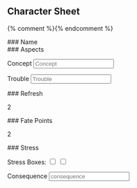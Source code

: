 ---
---

<div class="pagebreak"></div>

## Character Sheet

{% comment %}<!--
<button onclick='window.print();return false;' />Print</button>
-->{% endcomment %}

<div class="character_sheet">
<div class="character_sheet_section" markdown="1">
### Name


</div>
<div class="character_sheet_section" markdown="1">
### Aspects

<label class="aspect-label" for="concept">Concept</label>
<input id="concept" class="aspect-box" type="text" name="Concept Aspect" placeholder="Concept">

<label class="aspect-label" for="trouble">Trouble</label>
<input id="trouble" class="aspect-box" type="text" name="Concept Aspect" placeholder="Trouble">

</div>

<div class="character_sheet_section" markdown="1">
### Refresh

2
</div>

<div class="character_sheet_section" markdown="1">
### Fate Points

2
</div>

<div class="character_sheet_section" markdown="1">
### Stress

<label class="stress-box-label">Stress Boxes:
  <input class="stress" type="checkbox">
  <input class="stress" type="checkbox">
</label>

<label class="aspect-label" for="consequence">Consequence</label>
<input id="consequence" class="aspect-box" type="text" name="Concept Aspect" placeholder="consequence">
</div>

</div>
